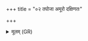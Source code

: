 +++
title = "०२ तपोजा अमूरो दक्षिणतः"

+++
<details><summary>मूलम् (GR)</summary>

तपोजा अमूरो दक्षिणतः पवसे नभस्वान् । +++(Bhatt. asuro; amūro see Griffiths 2009, 34)+++  
नमस् ते विद्म ते नामधेयं मा नो हिंसीः ॥ +++(refrain written in K)+++
</details>